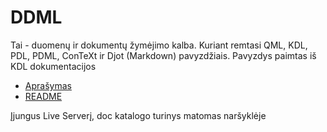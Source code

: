 # DDML

Tai - duomenų ir dokumentų žymėjimo kalba. Kuriant remtasi QML, KDL, PDL, PDML, ConTeXt ir Djot (Markdown) pavyzdžiais. Pavyzdys paimtas iš KDL dokumentacijos

* [Aprašymas](doc/index.md)
* [README](README.md)

Įjungus Live Serverį, doc katalogo turinys matomas naršyklėje
